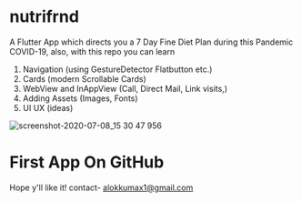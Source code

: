 # nutrifrnd

A Flutter App which directs you a 7 Day Fine Diet Plan during this Pandemic COVID-19,
also,
  with this repo you can learn
  1. Navigation (using GestureDetector Flatbutton etc.)
  2. Cards (modern Scrollable Cards)
  3. WebView and InAppView (Call, Direct Mail, Link visits,)
  4. Adding Assets (Images, Fonts)
  5. UI UX (ideas)
  
  ![screenshot-2020-07-08_15 30 47 956](https://user-images.githubusercontent.com/59159355/86906130-b6577f80-c130-11ea-87c4-d7212067e59a.png)


  
# First App On GitHub

  Hope y'll like it!
  contact- alokkumax1@gmail.com
